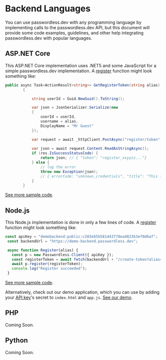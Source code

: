 # Backend Languages

You can use passwordless.dev with any programming language by implementing calls to the passwordless.dev API, but this document will provide some code examples, guidelines, and other help integrating passwordless.dev with popular languages.

## ASP.NET Core <Badge text="example" type="warning"/>

This ASP.NET Core implementation uses .NET5 and some JavaScript for a simple passwordless.dev implementation. A [register](api/#register-token) function might look something like:

```csharp
public async Task<ActionResult<string>> GetRegisterToken(string alias)
        {

            string userId = Guid.NewGuid().ToString();

            var json = JsonSerializer.Serialize(new
            {
                userId = userId,
                username = alias,
                DisplayName = "Mr Guest"
            });

            var request = await _httpClient.PostAsync("register/token", new StringContent(json, Encoding.UTF8, "application/json"));
            
            var json = await request.Content.ReadAsStringAsync();
            if (res.IsSuccessStatusCode) {   
                return json; // { "token": "register_xxyyzz..."}    
            } else {
                // log the error
                throw new Exception(json);
                // { errorCode: "unknown_credentials", "title": "This is what wrong", "details": "..."}
            }
        }
```


[See more sample code](https://github.com/passwordless/passwordless-dotnet-example).

## Node.js <Badge text="example" type="warning"/> <Badge text="demo" type="tip"/>

This Node.js implementation is done in only a few lines of code. A [register](api/#register-token) function might look something like:

```js
const apiKey = "demobackend:public:c203e65b581443778ea4823b3ef0d6af";
 const backendUrl = "https://demo-backend.passwordless.dev";

 async function Register(alias) {
   const p = new Passwordless.Client({ apiKey });
   const registerToken = await fetch(backendUrl + "/create-token?alias=" + alias).then((r) => r.text());
   await p.register(registerToken);
   console.log("Register succeeded");
 }
```

[See more sample code](https://github.com/passwordless/passwordless-nodejs-example).

Alternatively, check out our demo application, which you can use by adding your [API key](concepts)'s secret to `index.html` and `app.js`. [See our demo](https://demo-backend.passwordless.dev/).

## PHP

Coming Soon.

## Python

Coming Soon.
